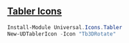 ## [Tabler Icons](https://react-icons.github.io/react-icons/icons?name=tb)

```powershell
Install-Module Universal.Icons.Tabler
New-UDTablerIcon -Icon "Tb3DRotate"
```